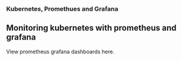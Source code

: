 ### Kubernetes, Promethues and Grafana

## Monitoring kubernetes with prometheus and grafana

View prometheus grafana dashboards here.

